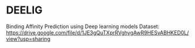 # DEELIG
Binding Affinity Prediction using Deep learning models
Dataset: https://drive.google.com/file/d/1JE3gQuTXprRVghygAwR9HESvABHKED0L/view?usp=sharing

